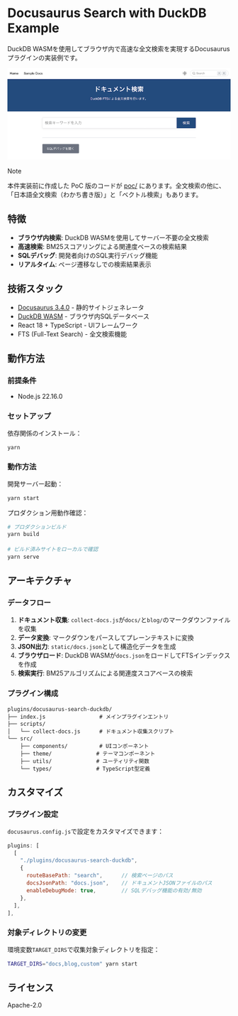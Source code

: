 # Docusaurus Search with DuckDB Example

DuckDB WASMを使用してブラウザ内で高速な全文検索を実現するDocusaurusプラグインの実装例です。

<picture>
  <source media="(prefers-color-scheme: dark)" srcset="screenshot-dark.png" />
  <source media="(prefers-color-scheme: light)" srcset="screenshot-light.png" />
  <img alt="スクリーンショット" src="screenshot-light.png" />
</picture>

> [!NOTE]
> 本件実装前に作成した PoC 版のコードが [poc/](./poc/) にあります。全文検索の他に、「日本語全文検索（わかち書き版）」と「ベクトル検索」もあります。

## 特徴

- **ブラウザ内検索**: DuckDB WASMを使用してサーバー不要の全文検索
- **高速検索**: BM25スコアリングによる関連度ベースの検索結果
- **SQLデバッグ**: 開発者向けのSQL実行デバッグ機能
- **リアルタイム**: ページ遷移なしでの検索結果表示

## 技術スタック

- [Docusaurus 3.4.0](https://docusaurus.io/) - 静的サイトジェネレータ
- [DuckDB WASM](https://duckdb.org/docs/api/wasm/overview.html) - ブラウザ内SQLデータベース
- React 18 + TypeScript - UIフレームワーク
- FTS (Full-Text Search) - 全文検索機能

## 動作方法

### 前提条件

- Node.js 22.16.0

### セットアップ

依存関係のインストール：

```bash
yarn
```

### 動作方法

開発サーバー起動：

```bash
yarn start
```

プロダクション用動作確認：

```bash
# プロダクションビルド
yarn build

# ビルド済みサイトをローカルで確認
yarn serve
```

## アーキテクチャ

### データフロー

1. **ドキュメント収集**: `collect-docs.js`が`docs/`と`blog/`のマークダウンファイルを収集
2. **データ変換**: マークダウンをパースしてプレーンテキストに変換
3. **JSON出力**: `static/docs.json`として構造化データを生成
4. **ブラウザロード**: DuckDB WASMが`docs.json`をロードしてFTSインデックスを作成
5. **検索実行**: BM25アルゴリズムによる関連度スコアベースの検索

### プラグイン構成

```
plugins/docusaurus-search-duckdb/
├── index.js                 # メインプラグインエントリ
├── scripts/
│   └── collect-docs.js      # ドキュメント収集スクリプト
└── src/
    ├── components/          # UIコンポーネント
    ├── theme/              # テーマコンポーネント
    ├── utils/              # ユーティリティ関数
    └── types/              # TypeScript型定義
```

## カスタマイズ

### プラグイン設定

`docusaurus.config.js`で設定をカスタマイズできます：

```javascript
plugins: [
  [
    "./plugins/docusaurus-search-duckdb",
    {
      routeBasePath: "search",      // 検索ページのパス
      docsJsonPath: "docs.json",    // ドキュメントJSONファイルのパス
      enableDebugMode: true,        // SQLデバッグ機能の有効/無効
    },
  ],
],
```

### 対象ディレクトリの変更

環境変数`TARGET_DIRS`で収集対象ディレクトリを指定：

```bash
TARGET_DIRS="docs,blog,custom" yarn start
```

## ライセンス

Apache-2.0
